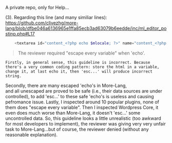 A private repo, only for Help...

(3). Regarding this line (and many similiar lines): https://github.com/clivezhg/more-lang/blob/dfbe046a6136965e1ffa85ecb3ad63079b6eedde/inc/ml_editor_postinp.php#L17
```php
	<textarea id="content_<?php echo $mlocale; ?>" name="content_<?php echo $mlocale; ?>" class="ml-local-ta" style="display:none;"><?php
```
> The reviewer required "escape every variable" when 'echo'.</blockquote>

	Firstly, in general sense, this guideline is incorrect. Because there's a very common coding pattern: store the html in a variable, change it, at last echo it, then 'esc...' will produce incorrect string.
Secondly, there are many escaped 'echo's in More-Lang,<br> and all unescaped are proved to be safe (i.e., their data sources are under controlled), to add 'esc...' to these safe 'echo's is useless and causing pefromance issue.
Lastly, I inspected around 10 popular plugins, none of them does "escape every variable". Then I inspected Wordpress Core, it even does much worse than More-Lang, it doesn't 'esc...' some uncontrolled data.
So, this guideline looks a little unrealistic (too awkward for most developers to implement), the reviewer was giving very very unfair task to More-Lang...but of course, the reviewer denied (without any reasonable explanation).</div>
